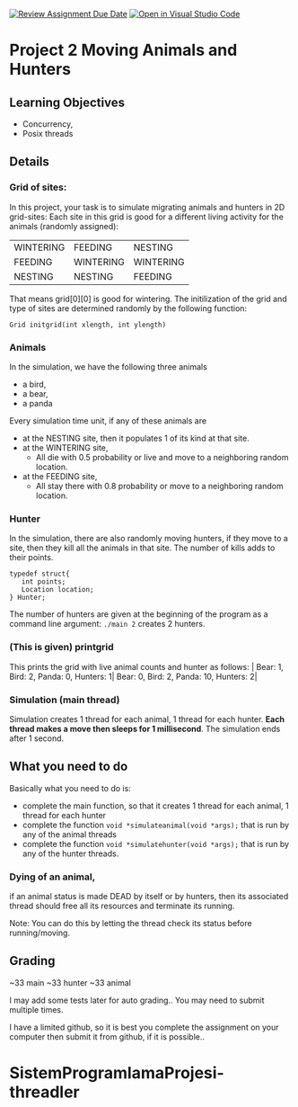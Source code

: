 [![Review Assignment Due Date](https://classroom.github.com/assets/deadline-readme-button-24ddc0f5d75046c5622901739e7c5dd533143b0c8e959d652212380cedb1ea36.svg)](https://classroom.github.com/a/40vXwnsI)
[![Open in Visual Studio Code](https://classroom.github.com/assets/open-in-vscode-718a45dd9cf7e7f842a935f5ebbe5719a5e09af4491e668f4dbf3b35d5cca122.svg)](https://classroom.github.com/online_ide?assignment_repo_id=11065509&assignment_repo_type=AssignmentRepo)
# Project 2 Moving Animals and Hunters

## Learning Objectives
* Concurrency, 
* Posix threads

## Details
### Grid of sites:
In this project, your task is to simulate migrating animals and hunters in 2D grid-sites:
Each site in this grid is good for a different living activity for the animals (randomly assigned):
<table>
  <tr><td>WINTERING </td> <td>FEEDING</td><td>NESTING</td></tr>
  <tr><td>FEEDING</td><td>WINTERING</td><td>WINTERING</td></tr>
  <tr><td>NESTING</td><td>NESTING</td><td>FEEDING</td></tr>
</table>

That means grid[0][0] is good for wintering. 
The initilization of the grid  and type of sites are determined randomly by the following function:
```
Grid initgrid(int xlength, int ylength)
```
### Animals
In the simulation, we have the following three animals 
* a bird, 
* a bear, 
* a panda 

Every  simulation time unit, if any of these animals are 
* at the NESTING site, then it populates 1 of its kind at that site.
* at the WINTERING site, 
    * All die with 0.5 probability or live and move to a neighboring random location.
* at the FEEDING site, 
    * All stay there with 0.8 probability or move to a neighboring random location.


### Hunter
In the simulation, there are also randomly moving hunters, if they move to a site, then they kill all the animals in that site. The number of kills adds to their points. 
```
typedef struct{
   int points;
   Location location;
} Hunter;
```

The number of hunters are given at the beginning of the program as a command line argument:
``./main 2`` creates 2 hunters.


### (This is given) printgrid

This prints the grid with live animal counts and hunter as follows:
| Bear: 1, Bird: 2,  Panda: 0, Hunters: 1| Bear: 0, Bird: 2,  Panda: 10, Hunters: 2|  

### Simulation (main thread)
Simulation creates 1 thread for each animal, 1 thread for each hunter. **Each thread makes a move then sleeps for 1 millisecond**. 
The simulation ends after 1 second.

## What you need to do
Basically what you need to do is:
  - complete the main function, so that it creates 1 thread for each animal, 1 thread for each hunter
  - complete the function ``void *simulateanimal(void *args);`` that is run by any of the animal threads
  - complete the function ``void *simulatehunter(void *args);`` that is run by any of the hunter threads.

### Dying of an animal, 

if an animal status is made DEAD by itself or by hunters, then its associated thread should free all its resources and terminate its running. 

Note: You can do this by letting the thread check its status before running/moving.

## Grading
~33 main
~33 hunter
~33 animal

I may add some tests later for auto grading.. You may need to submit multiple times.

I have a limited github, so it is best you complete the assignment on your computer then submit it from github, if it is possible.. 
# SistemProgramlamaProjesi-threadler
